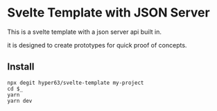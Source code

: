 # Svelte Template with JSON Server

This is a svelte template with a json server api built in.

it is designed to create prototypes for quick proof of concepts.

## Install

```
npx degit hyper63/svelte-template my-project
cd $_
yarn
yarn dev
```

 

